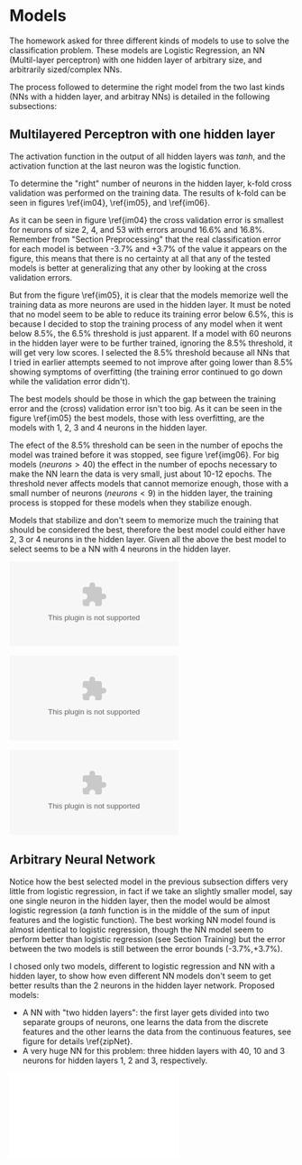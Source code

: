 # Models #

The homework asked for three different kinds of models to use to solve the classification
problem. These models are Logistic Regression, an NN (Multil-layer perceptron) with one
hidden layer of arbitrary size, and arbitrarily sized/complex NNs.

The process followed to determine the right model from the two last kinds (NNs with a
hidden layer, and arbitray NNs) is detailed in the following subsections:

## Multilayered Perceptron with one hidden layer ##

The activation function in the output of all hidden layers was $tanh$, and the activation
function at the last neuron was the logistic function.

To determine the "right" number of neurons in the hidden layer, k-fold cross validation
was performed on the training data. The results of k-fold can be seen in figures
\ref{im04}, \ref{im05}, and \ref{im06}.

As it can be seen in figure \ref{im04} the cross validation error is smallest for neurons
of size 2, 4, and 53 with errors around 16.6% and 16.8%. Remember from "Section
Preprocessing" that the real classification error for each model is between -3.7% and +3.7%
of the value it appears on the figure, this means that there is no certainty at all that
any of the tested models is better at generalizing that any other by looking at the cross
validation errors.

But from the figure \ref{im05}, it is clear that the models memorize well the training data as
more neurons are used in the hidden layer. It must be noted that no model seem to be able
to reduce its training error below 6.5%, this is because I decided to stop the training
process of any model when it went below 8.5%, the 6.5% threshold is just apparent. If a
model with 60 neurons in the hidden layer were to be further trained, ignoring the 8.5%
threshold, it will get very low scores. I selected the 8.5% threshold because all NNs
that I tried in earlier attempts seemed to not improve after going lower than 8.5%
showing symptoms of overfitting (the training error continued to go down while the
validation error didn't).

The best models should be those in which the gap between the training error and the
(cross) validation error isn't too big. As it can be seen in the figure \ref{im05} the best
models, those with less overfitting, are the models with 1, 2, 3 and 4 neurons in the
hidden layer.

The efect of the 8.5% threshold can be seen in the number of epochs the model was trained
before it was stopped, see figure \ref{img06}. For big models ($neurons > 40$) the effect in the number of epochs
necessary to make the NN learn the data is very small, just about 10-12 epochs. The
threshold never affects models that cannot memorize enough, those with a small number of
neurons ($neurons < 9$) in the hidden layer, the training process is stopped for these
models when they stabilize enough.

Models that stabilize and don't seem to memorize much the training that should be
considered the best, therefore the best model could either have 2, 3 or 4 neurons in the
hidden layer. Given all the above the best model to select seems to be a NN with 4 neurons
in the hidden layer.

![K-fold Cross Validation Error on number of neurons in hidden layer, no aparent model is better than the rest\label{im04}](imgs/im04.eps)

![Mean training error on number of neurons in hidden layer\label{im05}](imgs/im05.eps)

![Number of epochs necessary to train the network. It's big for the NN with little neurons
because they can never go below the artificial threshold of 8.5% where any net is stopped,
or take a long time to stabilize\label{im06}](imgs/im06.eps)

## Arbitrary Neural Network ##

Notice how the best selected model in the previous subsection differs very little from
logistic regression, in fact if we take an slightly smaller model, say one single neuron
in the hidden layer, then the model would be almost logistic regression (a $tanh$ function
is in the middle of the sum of input features and the logistic function). The best working
NN model found is almost identical to logistic regression, though the NN model seem to
perform better than logistic regression (see Section Training) but the error between the
two models is still between the error bounds (-3.7%,+3.7%).

I chosed only two models, different to logistic regression and NN with a hidden layer, to
show how even different NN models don't seem to get better results than the 2 neurons in
the hidden layer network. Proposed models:

- A NN with "two hidden layers": the first layer gets divided into two separate groups of
  neurons, one learns the data from the discrete features and the other learns the data
  from the continuous features, see figure for details \ref{zipNet}.
- A very huge NN for this problem: three hidden layers with 40, 10 and 3 neurons for
  hidden layers 1, 2 and 3, respectively.

![Special NN, with two hidden layers, one of them is broken into two pieces each one in
charge of learning one set of different features, discrete and continuous
features\label{zipNet}](imgs/zipNet.pdf)

<!-- vim:set filetype=markdown.pandoc : -->
